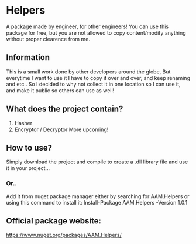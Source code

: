 # Helpers
A package made by engineer, for other engineers! You can use this package for free, but you are not allowed to copy content/modify anything without proper clearence from me.
## Information
This is a small work done by other developers around the globe, But everytime I want to use it I have to copy it over and over, and keep renaming and etc.. So I decided to why not collect it in one location so I can use it, and make it public so others can use as well!
## What does the project contain?
1. Hasher
2. Encryptor / Decryptor
More upcoming!
## How to use?
Simply download the project and compile to create a .dll library file and use it in your project...
### Or..
Add it from nuget package manager either by searching for AAM.Helpers or using this command to install it: Install-Package AAM.Helpers -Version 1.0.1
## Official package website:
https://www.nuget.org/packages/AAM.Helpers/
